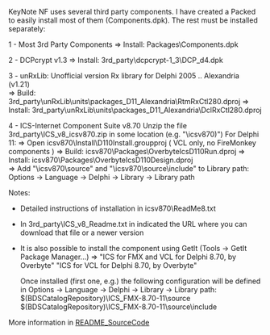 
KeyNote NF uses several third party components. I have created a Packed to easily
install most of them (Components.dpk). The rest must be installed separately:

1 - Most 3rd Party Components
   => Install: Packages\Components.dpk

2 - DCPcrypt v1.3
   => Install: 3rd_party\dcpcrypt-1_3\DCP_d4.dpk

3 - unRxLib: Unofficial version Rx library for Delphi 2005 .. Alexandria   (v1.21)    
   => Build:   3rd_party\unRxLib\units\packages_D11_Alexandria\RtmRxCtl280.dproj
   => Install: 3rd_party\unRxLib\units\packages_D11_Alexandria\DclRxCtl280.dproj

4 - ICS-Internet Component Suite v8.70
   Unzip the file 3rd_party\ICS_v8\_icsv870.zip in some location (e.g. "<somePath>\icsv870)")
   For Delphi 11:
   => Open icsv870\Install\D110Install.groupproj           ( VCL only, no FireMonkey components )
   => Build:    icsv870\Packages\OverbyteIcsD110Run.dproj
   => Install:  icsv870\Packages\OverbyteIcsD110Design.dproj     
   => Add "<somePath>\icsv870\source" and "<somePath>\icsv870\source\include" to Library path:
        Options -> Language -> Delphi -> Library -> Library path     
      
   Notes:
   - Detailed instructions of installation in icsv870\ReadMe8.txt
   - In 3rd_party\ICS_v8\_Readme.txt in indicated the URL where you can download that file or a newer version
   - It is also possible to install the component using GetIt (Tools -> GetIt Package Manager...)
       => "ICS for FMX and VCL for Delphi 8.70, by Overbyte"
          "ICS for VCL for Delphi 8.70, by Overbyte"
          
        Once installed (first one, e.g.) the following configuration will be defined in  Options -> Language -> Delphi -> Library -> Library path:
            $(BDSCatalogRepository)\ICS_FMX-8.70-11\source\
            $(BDSCatalogRepository)\ICS_FMX-8.70-11\source\include

   
More information in [README_SourceCode](..\README_SourceCode.txt)